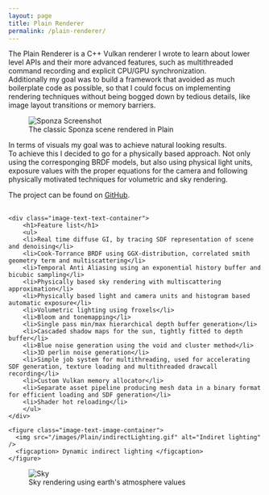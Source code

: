 ```yaml
---
layout: page
title: Plain Renderer
permalink: /plain-renderer/
---
```


The Plain Renderer is a C++ Vulkan renderer I wrote to learn about lower level APIs and their more advanced features,
such as multithreaded command recording and explicit CPU/GPU synchronization.  
Additionally my goal was to build a framework that avoided as much boilerplate code as possible, 
so that I could focus on implementing rendering techniques without being bogged down by tedious details, like image layout transitions or memory barriers.  

<figure>
  <img src="/images/Plain/sponza01.png" alt="Sponza Screenshot" />
  <figcaption> The classic Sponza scene rendered in Plain </figcaption>
</figure>

In terms of visuals my goal was to achieve natural looking results.  
To achieve this I decided to go for a physically based approach.
Not only using the corresponging BRDF models, but also using physical light units, exposure values with the proper equations for the camera 
and following physically motivated techniques for volumetric and sky rendering.

<div>
The project can be found on <a href="https://github.com/Gaukler/PlainRenderer" class="link-visible">GitHub</a>.
</div> 
<br/>

<div class="image-text-container">

    <div class="image-text-text-container">
        <h1>Feature list</h1>
        <ul>
        <li>Real time diffuse GI, by tracing SDF representation of scene and denoising</li>
        <li>Cook-Torrance BRDF using GGX-distribution, correlated smith geometry term and multiscattering</li>
        <li>Temporal Anti Aliasing using an exponential history buffer and bicubic sampling</li>
        <li>Physically based sky rendering with multiscattering approximation</li>
        <li>Physically based light and camera units and histogram based automatic exposure</li>
        <li>Volumetric lighting using froxels</li>  
        <li>Bloom and tonemapping</li>
        <li>Single pass min/max hierarchical depth buffer generation</li>
        <li>Cascaded shadow maps for the sun, tightly fitted to depth buffer</li>
        <li>Blue noise generation using the void and cluster method</li>
        <li>3D perlin noise generation</li>
        <li>Simple job system for multithreading, used for accelerating SDF generation, texture loading and multithreaded drawcall recording</li>
        <li>Custom Vulkan memory allocator</li>
        <li>Separate asset pipeline producing mesh data in a binary format for efficient loading and SDF generation</li>
        <li>Shader hot reloading</li>
        </ul>
    </div>
    
    <figure class="image-text-image-container">
      <img src="/images/Plain/indirectLighting.gif" alt="Indiret lighting" />
      <figcaption> Dynamic indirect lighting </figcaption>
    </figure>
    
</div>

<figure>
  <img src="/images/Plain/sky.png" alt="Sky" />
  <figcaption> Sky rendering using earth's atmosphere values </figcaption>
</figure>